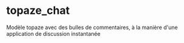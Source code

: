 # topaze_chat
Modèle topaze avec des bulles de commentaires, à la manière d'une application de discussion instantanée
